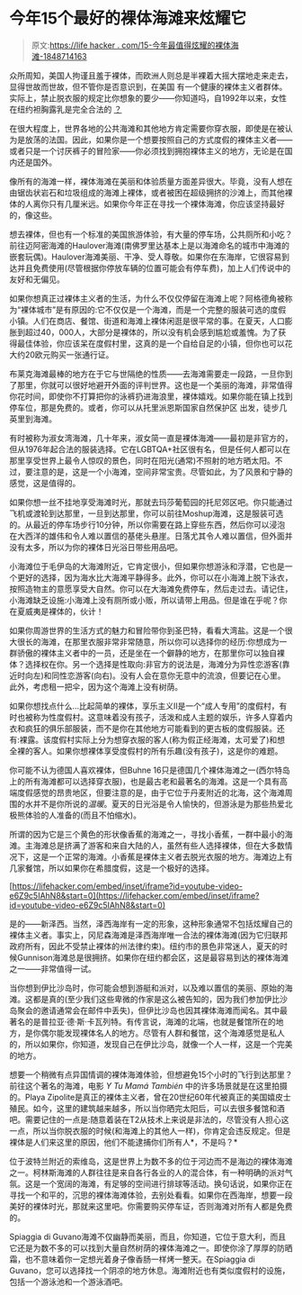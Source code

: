 # 今年15个最好的裸体海滩来炫耀它

> 原文:[https://life hacker . com/15-今年最值得炫耀的裸体海滩-1848714163](https://lifehacker.com/15-of-the-best-nudist-beaches-to-flaunt-it-this-year-1848714163)

众所周知，美国人拘谨且羞于裸体，而欧洲人则总是半裸着大摇大摆地走来走去，显得世故而世故，但不管你是否意识到，在美国 有一个健康的裸体主义者群体。实际上，禁止脱衣服的规定比你想象的要少——你知道吗，自1992年以来，女性在纽约袒胸露乳是完全合法的 [？](https://www.amny.com/news/topless-parade-nyc-1-35488865/) 

在很大程度上，世界各地的公共海滩和其他地方肯定需要你穿衣服，即使是在被认为是放荡的法国。因此，如果你是一个想要按照自己的方式度假的裸体主义者——或者只是一个讨厌裤子的冒险家——你必须找到拥抱裸体主义的地方，无论是在国内还是国外。

像所有的海滩一样，裸体海滩在美丽和体验质量方面差异很大。毕竟，没有人想在由锯齿状岩石和垃圾组成的海滩上裸体，或者被困在超级拥挤的沙滩上，而其他裸体的人离你只有几厘米远。如果你今年正在寻找一个裸体海滩，你应该坚持最好的，像这些。

想去裸体，但也有一个标准的美国旅游体验，有大量的停车场，公共厕所和小吃？前往迈阿密海滩的Haulover海滩(南佛罗里达基本上是以海滩命名的城市中海滩的嵌套玩偶)。Haulover海滩美丽、干净、受人尊敬。如果你在东海岸，它很容易到达并且免费使用(尽管根据你停放车辆的位置可能会有停车费)，加上人们传说中的友好和无偏见。

如果你想真正过裸体主义者的生活，为什么不仅仅停留在海滩上呢？阿格德角被称为“裸体城市”是有原因的:它不仅仅是一个海滩，而是一个完整的服装可选的度假小镇。人们在商店、餐馆、街道和海滩上裸体闲逛是很平常的事。在夏天，人口膨胀到超过40，000人，大部分是裸体的，所以没有机会感到尴尬或羞愧。为了获得最佳体验，你应该呆在度假村里，这真的是一个自给自足的小镇，但你也可以花大约20欧元购买一张通行证。

布莱克海滩最棒的地方在于它与世隔绝的性质——去海滩需要走一段路，一旦你到了那里，你就可以很好地避开外面的评判世界。这也是一个美丽的海滩，非常值得你花时间，即使你不打算把你的泳裤扔进海浪里，裸体嬉戏。如果你能在镇上找到停车位，那是免费的。或者，你可以从托里派恩斯国家自然保护区 出发，徒步几英里到海滩。

有时被称为淑女湾海滩，几十年来，淑女简一直是裸体海滩——最初是非官方的，但从1976年起合法的服装选择。它在LGBTQA+社区很有名，但是任何人都可以在那里享受世界上最令人惊叹的景色，同时在阳光(通常)不照射的地方晒太阳。不过，要注意的是，这是一个小海滩，空间非常宝贵。尽管如此，为了风景和宁静的感觉，这是值得的。

如果你想一丝不挂地享受海滩时光，那就去玛莎葡萄园的托尼郊区吧。你只能通过飞机或渡轮到达那里，一旦到达那里，你可以前往Moshup海滩，这是服装可选的。从最近的停车场步行10分钟，所以你需要在路上穿些东西，然后你可以浸泡在大西洋的雄伟和令人难以置信的基佬头悬崖。日落尤其令人难以置信，但外面并没有太多，所以为你的裸体日光浴日带些用品吧。

小海滩位于毛伊岛的大海滩附近，它肯定很小，但如果你想游泳和浮潜，它也是一个更好的选择，因为海水比大海滩平静得多。此外，你可以在小海滩上脱下泳衣，按照造物主的意愿享受大自然。你可以在大海滩免费停车，然后走过去。请记住，小海滩缺乏设施:小海滩上没有厕所或小贩，所以请带上用品。但是谁在乎呢？你在夏威夷是裸体的，伙计！

如果你周游世界的生活方式的魅力和冒险带你到圣巴特，看看大湾盐。这是一个很大很长的海滩，在那里衣服非常非常随意，所以你可以选择你的经历:你想成为一群骄傲的裸体主义者中的一员，还是坐在一个僻静的地方，在那里你可以独自裸体？选择权在你。另一个选择是性取向:非官方的说法是，海滩分为异性恋游客(靠近时向左)和同性恋游客(向右)。没有人会在意你无意中的流浪，但要记在心里。此外，考虑租一把伞，因为这个海滩上没有树荫。

如果你想找点什么...比起简单的裸体，享乐主义II是一个“成人专用”的度假村，有时也被称为性度假村。这意味着没有孩子，活泼和成人主题的娱乐，许多人穿着内衣和疯狂的俱乐部服装，而不是你在其他地方可能看到的更古板的度假服装。还有:裸露。该度假村实际上分为想穿衣服的客人(称为假正经海滩，太可爱了)和想全裸的客人。如果你想裸体享受度假村的所有乐趣(没有孩子)，这是你的难题。

你可能不认为德国人喜欢裸体，但Buhne 16只是德国几个裸体海滩之一(西尔特岛上的所有海滩都可以选择穿衣服)，也是最古老和最著名的海滩。这是一个具有高端度假感觉的昂贵地区，但要注意的是，由于它位于丹麦附近的北海，这个海滩周围的水并不是你所说的*温暖*。夏天的日光浴是令人愉快的，但游泳是为那些热爱北极熊体验的人准备的(而且不怕缩水)。

所谓的因为它是三个黄色的形状像香蕉的海滩之一，寻找小香蕉，一群中最小的海滩。主海滩总是挤满了游客和来自大陆的人，虽然有些人选择裸体，但在大多数情况下，这是一个正常的海滩。小香蕉是裸体主义者去脱光衣服的地方。海滩边上有几家餐馆，所以如果你在希腊度假，这是一个极好的选择。

 [https://lifehacker.com/embed/inset/iframe?id=youtube-video-e6Z9c5IAhN8&start=0](https://lifehacker.com/embed/inset/iframe?id=youtube-video-e6Z9c5IAhN8&start=0) 

是的——新泽西。当然，泽西海岸有一定的形象，这种形象通常不包括炫耀自己的裸体主义者。事实上，冈尼森海滩是泽西海岸唯一合法的裸体海滩(因为它归联邦政府所有，因此不受禁止裸体的州法律约束)。纽约市的景色非常迷人，夏天的时候Gunnison海滩总是很拥挤。如果你在纽约都会区，这是最容易到达的裸体海滩之一——非常值得一试。

当你想到伊比沙岛时，你可能会想到游艇和派对，以及难以置信的美丽、原始的海滩。这都是真的(至少我们这些卑微的作家是这么被告知的，因为我们参加伊比沙岛聚会的邀请通常会在邮件中丢失)，但伊比沙岛也因其裸体海滩而闻名。其中最著名的是普拉亚·德·斯·卡瓦列特。有传言说，海滩的北端，也就是餐馆所在的地方，是你偶尔能发现裸体名人的地方。尽管有人群和餐馆，这个海滩感觉是私人的，所以如果你，你知道，发现自己在伊比沙岛，就像一个人一样，这是一个完美的地方。

想要一个稍微有点异国情调的裸体海滩体验，但想避免15个小时的飞行到达那里？前往这个著名的海滩，电影 *Y Tu Mamá También* 中的许多场景就是在这里拍摄的。Playa Zipolite是真正的裸体主义者，曾在20世纪60年代被真正的美国嬉皮士殖民。如今，这里的建筑越来越多，所以当你晒完太阳后，可以去很多餐馆和酒吧。需要记住的一点是:随意着装在T2从技术上来说是非法的，尽管没有人担心这一点，所以当你脱衣服的时候(和海滩上的其他人一样)，你肯定会违反规定。但是裸体是人们来这里的原因，他们不能逮捕你们所有人*，不是吗？*

位于波特兰附近的索维岛，这是世界上为数不多的位于河边而不是海边的裸体海滩之一。柯林斯海滩的人群往往是来自各行各业的人的混合体，有一种明确的派对气氛。这是一个宽阔的海滩，有足够的空间进行排球等活动。换句话说，如果你正在寻找一个和平的，沉思的裸体海滩体验，去别处看看。如果你在西海岸，想要一段美好的裸体时光，那就来这里吧。你需要购买停车证，否则海滩对所有人都是免费的。

Spiaggia di Guvano海滩不仅幽静而美丽，而且，你知道，它位于意大利，而且它还是为数不多的可以找到大量自然树荫的裸体海滩之一。即使你涂了厚厚的防晒霜，也不意味着你一定想光着身子像香肠一样烤一整天。在Spiaggia di Guvano，您可以选择找一个阴凉的地方休息。海滩附近也有类似度假村的设施，包括一个游泳池和一个游泳酒吧。